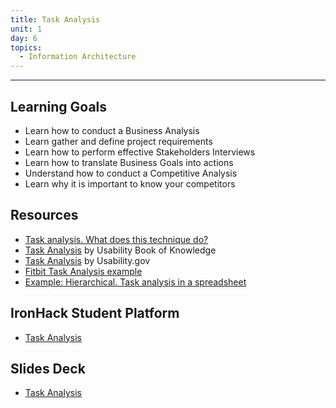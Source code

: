 ```yaml
---
title: Task Analysis
unit: 1
day: 6
topics:
  - Information Architecture
---
```


---
## Learning Goals
- Learn how to conduct a Business Analysis
- Learn gather and define project requirements
- Learn how to perform effective Stakeholders Interviews
- Learn how to translate Business Goals into actions
- Understand how to conduct a Competitive Analysis
- Learn why it is important to know your competitors

## Resources
- [Task analysis. What does this technique do?](http://www.idemployee.id.tue.nl/g.w.m.rauterberg/lecturenotes/UFTtask-analysis.pdf)
- [Task Analysis](http://www.usabilitybok.org/task-analysis) by Usability Book of Knowledge
- [Task Analysis](https://www.usability.gov/how-to-and-tools/methods/task-analysis.html) by Usability.gov
- [Fitbit Task Analysis example](https://trello-attachments.s3.amazonaws.com/5cc6b3acc8f47f3a1801d7a0/5cc6b3acc8f47f3a1801d7d6/x/8f7f90a199eb5ccf9aad4e092e77f325/Screen_Shot_2019-01-03_at_14.51.02.png)
- [Example: Hierarchical. Task analysis in a spreadsheet](https://trello-attachments.s3.amazonaws.com/5cc6b3acc8f47f3a1801d7a0/5cc6b3acc8f47f3a1801d7d6/x/eeb4d9747db443b50e6cfd9b01cb685e/TASK_ANALYSIS.docx)

## IronHack Student Platform
- [Task Analysis](http://learn.ironhack.com/#/learning_unit/7034)

## Slides Deck
- [Task Analysis](https://drive.google.com/open?id=1HNZW0digaLvjIGsGCgNjrl908XLF0nOzz3AVANiKaOI)
